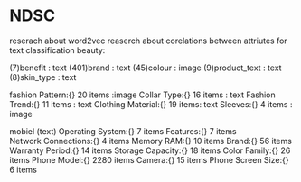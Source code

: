 # NDSC

reserach about word2vec 
reaserch about corelations between attriutes for text classification
beauty:

(7)benefit : text
(401)brand : text 
(45)colour : image
(9)product_text : text
(8)skin_type : text

fashion
Pattern:{} 20 items :image
Collar Type:{} 16 items : text
Fashion Trend:{} 11 items : text
Clothing Material:{} 19 items: text
Sleeves:{} 4 items : image


mobiel (text) 
Operating System:{} 7 items 
Features:{} 7 items  
Network Connections:{} 4 items
Memory RAM:{} 10 items 
Brand:{} 56 items
Warranty Period:{} 14 items
Storage Capacity:{} 18 items
Color Family:{} 26 items
Phone Model:{} 2280 items
Camera:{} 15 items
Phone Screen Size:{} 6 items
